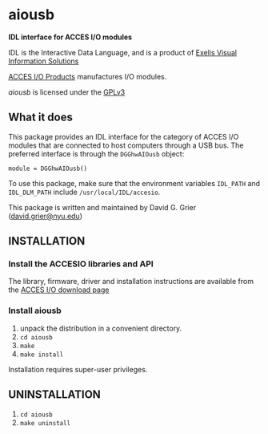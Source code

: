 # aiousb

**IDL interface for ACCES I/O modules**

IDL is the Interactive Data Language, and is a product of
[Exelis Visual Information Solutions](http://www.exelisvis.com)

[ACCES I/O Products](http://accesio.com)
manufactures I/O modules.

*aiousb* is licensed under the
[GPLv3](http://www.gnu.org/licenses/licenses.html#GPL)

## What it does

This package provides an IDL interface for the category
of ACCES I/O modules that are connected to host computers through
a USB bus.
The preferred interface is through the `DGGhwAIOusb`
object:

    module = DGGhwAIOusb()

To use this package, make sure that the environment variables
`IDL_PATH` and `IDL_DLM_PATH` include `/usr/local/IDL/accesio`.

This package is written and maintained by David G. Grier
(david.grier@nyu.edu)

## INSTALLATION

### Install the ACCESIO libraries and API
The library, firmware, driver and installation instructions
 are available from the
[ACCES I/O download page](http://accesio.com/go.cgi?p=../usb/usb-ao16-16a.html)

### Install aiousb

1. unpack the distribution in a convenient directory.
2. `cd aiousb`
3. `make`
4. `make install`

Installation requires super-user privileges.

## UNINSTALLATION

1. `cd aiousb`
2. `make uninstall`
